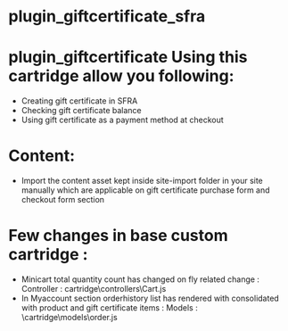 # plugin_giftcertificate_sfra

# plugin_giftcertificate  Using this cartridge  allow you following:   
- Creating gift certificate in SFRA  
- Checking gift certificate balance   
- Using gift certificate as a payment method at checkout

# Content:  
- Import the content asset kept inside site-import folder in your site manually which are applicable on gift certificate purchase form and checkout form section 

# Few changes in base custom cartridge :

- Minicart total quantity count has changed on fly related change : Controller : cartridge\controllers\Cart.js
- In Myaccount section orderhistory list has rendered with consolidated with product and gift certificate items : Models : \cartridge\models\order.js
